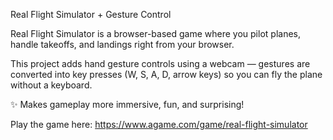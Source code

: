 Real Flight Simulator + Gesture Control

Real Flight Simulator is a browser-based game where you pilot planes, handle takeoffs, and landings right from your browser.

This project adds hand gesture controls using a webcam — gestures are converted into key presses (W, S, A, D, arrow keys) so you can fly the plane without a keyboard.

✨ Makes gameplay more immersive, fun, and surprising!

Play the game here: https://www.agame.com/game/real-flight-simulator